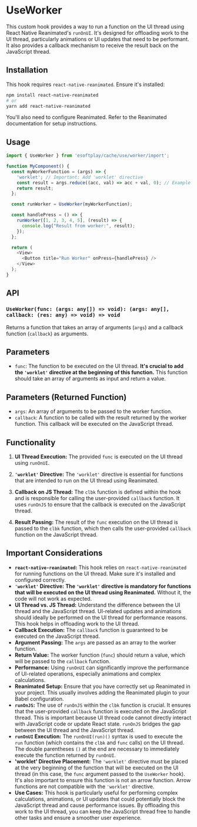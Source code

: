 # UseWorker

This custom hook provides a way to run a function on the UI thread using React Native Reanimated's `runOnUI`.  It's designed for offloading work to the UI thread, particularly animations or UI updates that need to be performant.  It also provides a callback mechanism to receive the result back on the JavaScript thread.

## Installation

This hook requires `react-native-reanimated`. Ensure it's installed:

```bash
npm install react-native-reanimated
# or
yarn add react-native-reanimated
```

You'll also need to configure Reanimated.  Refer to the Reanimated documentation for setup instructions.

## Usage

```javascript
import { UseWorker } from 'esoftplay/cache/use/worker/import';

function MyComponent() {
  const myWorkerFunction = (args) => {
    'worklet'; // Important: Add 'worklet' directive
    const result = args.reduce((acc, val) => acc + val, 0); // Example calculation
    return result;
  };

  const runWorker = UseWorker(myWorkerFunction);

  const handlePress = () => {
    runWorker([1, 2, 3, 4, 5], (result) => {
      console.log("Result from worker:", result);
    });
  };

  return (
    <View>
      <Button title="Run Worker" onPress={handlePress} />
    </View>
  );
}
```

## API

### `UseWorker(func: (args: any[]) => void): (args: any[], callback: (res: any) => void) => void`

Returns a function that takes an array of arguments (`args`) and a callback function (`callback`) as arguments.

## Parameters

*   `func`: The function to be executed on the UI thread.  **It's crucial to add the `'worklet'` directive at the beginning of this function.** This function should take an array of arguments as input and return a value.

## Parameters (Returned Function)

*   `args`: An array of arguments to be passed to the worker function.
*   `callback`: A function to be called with the result returned by the worker function.  This callback will be executed on the JavaScript thread.

## Functionality

1.  **UI Thread Execution:** The provided `func` is executed on the UI thread using `runOnUI`.

2.  **`'worklet'` Directive:** The `'worklet'` directive is essential for functions that are intended to run on the UI thread using Reanimated.

3.  **Callback on JS Thread:** The `clbk` function is defined within the hook and is responsible for calling the user-provided `callback` function.  It uses `runOnJS` to ensure that the callback is executed on the JavaScript thread.

4.  **Result Passing:** The result of the `func` execution on the UI thread is passed to the `clbk` function, which then calls the user-provided `callback` function on the JavaScript thread.

## Important Considerations

*   **`react-native-reanimated`:** This hook relies on `react-native-reanimated` for running functions on the UI thread.  Make sure it's installed and configured correctly.
*   **`'worklet'` Directive:**  **The `'worklet'` directive is mandatory for functions that will be executed on the UI thread using Reanimated.**  Without it, the code will not work as expected.
*   **UI Thread vs. JS Thread:**  Understand the difference between the UI thread and the JavaScript thread.  UI-related updates and animations should ideally be performed on the UI thread for performance reasons.  This hook helps in offloading work to the UI thread.
*   **Callback Execution:** The `callback` function is guaranteed to be executed on the JavaScript thread.
*   **Argument Passing:** The `args` are passed as an array to the worker function.
*   **Return Value:** The worker function (`func`) should return a value, which will be passed to the `callback` function.
*   **Performance:** Using `runOnUI` can significantly improve the performance of UI-related operations, especially animations and complex calculations.
* **Reanimated Setup:** Ensure that you have correctly set up Reanimated in your project. This usually involves adding the Reanimated plugin to your Babel configuration.
* **`runOnJS`:** The use of `runOnJS` within the `clbk` function is crucial. It ensures that the user-provided `callback` function is executed on the JavaScript thread.  This is important because UI thread code cannot directly interact with JavaScript code or update React state. `runOnJS` bridges the gap between the UI thread and the JavaScript thread.
* **`runOnUI` Execution:** The `runOnUI(run)()` syntax is used to execute the `run` function (which contains the `clbk` and `func` calls) on the UI thread. The double parentheses `()` at the end are necessary to immediately execute the function returned by `runOnUI`.
* **'worklet' Directive Placement:** The `'worklet'` directive must be placed at the very beginning of the function that will be executed on the UI thread (in this case, the `func` argument passed to the `UseWorker` hook).  It's also important to ensure this function is not an arrow function.  Arrow functions are not compatible with the `'worklet'` directive.
* **Use Cases:** This hook is particularly useful for performing complex calculations, animations, or UI updates that could potentially block the JavaScript thread and cause performance issues.  By offloading this work to the UI thread, you can keep the JavaScript thread free to handle other tasks and ensure a smoother user experience.

